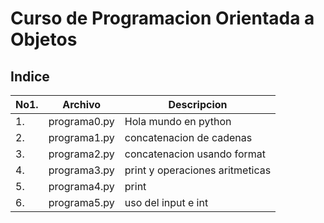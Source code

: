 # Curso de Programacion Orientada a Objetos 

## Indice 

|No1.|Archivo|Descripcion|
|--|--|--|
|1.|programa0.py|Hola mundo en python|
|2.|programa1.py|concatenacion de cadenas|
|3.|programa2.py|concatenacion usando format|
|4.|programa3.py|print y operaciones aritmeticas|
|5.|programa4.py|print|
|6.|programa5.py| uso del input e int|
